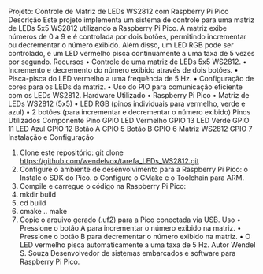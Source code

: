 Projeto: Controle de Matriz de LEDs WS2812 com Raspberry Pi Pico
Descrição
Este projeto implementa um sistema de controle para uma matriz de LEDs 5x5 WS2812 utilizando a Raspberry Pi Pico. A matriz exibe números de 0 a 9 e é controlada por dois botões, permitindo incrementar ou decrementar o número exibido. Além disso, um LED RGB pode ser controlado, e um LED vermelho pisca continuamente a uma taxa de 5 vezes por segundo.
Recursos
•	Controle de uma matriz de LEDs 5x5 WS2812.
•	Incremento e decremento do número exibido através de dois botões.
•	Pisca-pisca do LED vermelho a uma frequência de 5 Hz.
•	Configuração de cores para os LEDs da matriz.
•	Uso do PIO para comunicação eficiente com os LEDs WS2812.
Hardware Utilizado
•	Raspberry Pi Pico
•	Matriz de LEDs WS2812 (5x5)
•	LED RGB (pinos individuais para vermelho, verde e azul)
•	2 botões (para incrementar e decrementar o número exibido)
Pinos Utilizados
Componente	Pino GPIO
LED Vermelho	GPIO 13
LED Verde	GPIO 11
LED Azul	GPIO 12
Botão A	GPIO 5
Botão B	GPIO 6
Matriz WS2812	GPIO 7
Instalação e Configuração
1.	Clone este repositório:
git clone https://github.com/wendelvox/tarefa_LEDs_WS2812.git
2.	Configure o ambiente de desenvolvimento para a Raspberry Pi Pico:
o	Instale o SDK do Pico.
o	Configure o CMake e o Toolchain para ARM.
3.	Compile e carregue o código na Raspberry Pi Pico:
4.	mkdir build
5.	cd build
6.	cmake ..
make
7.	Copie o arquivo gerado (.uf2) para a Pico conectada via USB.
Uso
•	Pressione o botão A para incrementar o número exibido na matriz.
•	Pressione o botão B para decrementar o número exibido na matriz.
•	O LED vermelho pisca automaticamente a uma taxa de 5 Hz.
Autor
Wendel S. Souza
Desenvolvedor de sistemas embarcados e software para Raspberry Pi Pico.

